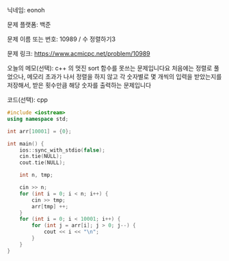 닉네임: eonoh

문제 플랫폼: 백준

문제 이름 또는 번호: 10989 / 수 정렬하기3

문제 링크: https://www.acmicpc.net/problem/10989

오늘의 메모(선택): c++ 의 멋진 sort 함수를 못쓰는 문제입니다요
처음에는 정렬로 풀었으나, 메모리 초과가 나서 정렬을 하지 않고 각 숫자별로 몇 개씩의 입력을 받았는지를 저장해서, 받은 횟수만큼 해당 숫자를 출력하는 문제입니다

코드(선택): cpp

```cpp
#include <iostream>
using namespace std;

int arr[10001] = {0};

int main() {
	ios::sync_with_stdio(false);
	cin.tie(NULL);
	cout.tie(NULL);

	int n, tmp;

	cin >> n;
	for (int i = 0; i < n; i++) {
		cin >> tmp;
		arr[tmp] ++;
	}
	for (int i = 0; i < 10001; i++) {
		for (int j = arr[i]; j > 0; j--) {
			cout << i << "\n";
		}
	}
}
```
